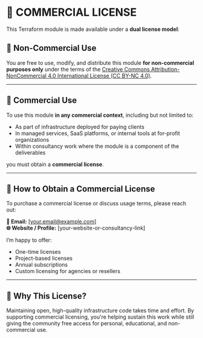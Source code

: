# 📄 COMMERCIAL LICENSE

This Terraform module is made available under a **dual license model**:

## 🔹 Non-Commercial Use
You are free to use, modify, and distribute this module **for non-commercial purposes only** under the terms of the [Creative Commons Attribution-NonCommercial 4.0 International License (CC BY-NC 4.0)](https://creativecommons.org/licenses/by-nc/4.0/).

---

## 🔸 Commercial Use
To use this module **in any commercial context**, including but not limited to:

- As part of infrastructure deployed for paying clients
- In managed services, SaaS platforms, or internal tools at for-profit organizations
- Within consultancy work where the module is a component of the deliverables

you must obtain a **commercial license**.

---

## 🤝 How to Obtain a Commercial License
To purchase a commercial license or discuss usage terms, please reach out:

**📧 Email:** [your.email@example.com]  
**🌐 Website / Profile:** [your-website-or-consultancy-link]

I’m happy to offer:
- One-time licenses
- Project-based licenses
- Annual subscriptions
- Custom licensing for agencies or resellers

---

## 🙏 Why This License?
Maintaining open, high-quality infrastructure code takes time and effort. By supporting commercial licensing, you're helping sustain this work while still giving the community free access for personal, educational, and non-commercial use.
